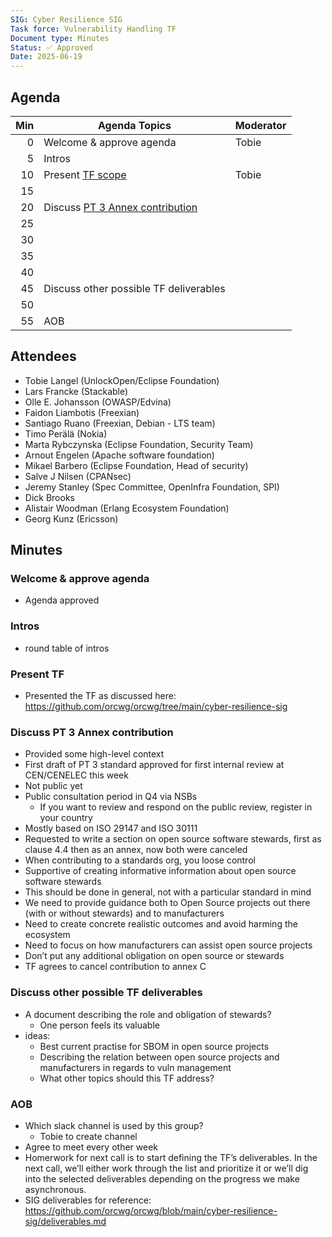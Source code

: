 ```yaml
---
SIG: Cyber Resilience SIG
Task force: Vulnerability Handling TF
Document type: Minutes
Status: ✅ Approved
Date: 2025-06-19
---
```


##  Agenda

| Min | Agenda Topics | Moderator |
| --: | ----- | --- |
|   0 | Welcome & approve agenda | Tobie |
|   5 | Intros | |
|  10 | Present [TF scope][TF] | Tobie |
|  15 |  | |
|  20 | Discuss [PT 3 Annex contribution][deliverable-2-4] | |
|  25 |  | |
|  30 |  | |
|  35 |  | |
|  40 |  | |
|  45 | Discuss other possible TF deliverables | |
|  50 |  | |
|  55 | AOB | |

## Attendees

* Tobie Langel (UnlockOpen/Eclipse Foundation)  
* Lars Francke (Stackable)  
* Olle E. Johansson (OWASP/Edvina)  
* Faidon Liambotis (Freexian)  
* Santiago Ruano (Freexian, Debian \- LTS team)  
* Timo Perälä (Nokia)  
* Marta Rybczynska (Eclipse Foundation, Security Team)  
* Arnout Engelen (Apache software foundation)  
* Mikael Barbero (Eclipse Foundation, Head of security)  
* Salve J Nilsen (CPANsec)  
* Jeremy Stanley (Spec Committee, OpenInfra Foundation, SPI)  
* Dick Brooks  
* Alistair Woodman (Erlang Ecosystem Foundation)  
* Georg Kunz (Ericsson)

## Minutes

### Welcome & approve agenda

* Agenda approved

### Intros

* round table of intros

### Present TF

* Presented the TF as discussed here: https://github.com/orcwg/orcwg/tree/main/cyber-resilience-sig

### Discuss PT 3 Annex contribution

* Provided some high-level context  
* First draft of PT 3 standard approved for first internal review at CEN/CENELEC this week  
* Not public yet  
* Public consultation period in Q4 via NSBs
  * If you want to review and respond on the public review, register in your country
* Mostly based on ISO 29147 and ISO 30111  
* Requested to write a section on open source software stewards, first as clause 4.4 then as an annex, now both were canceled   
* When contributing to a standards org, you loose control  
* Supportive of creating informative information about open source software stewards  
* This should be done in general, not with a particular standard in mind  
* We need to provide guidance both to Open Source projects out there (with or without stewards) and to manufacturers  
* Need to create concrete realistic outcomes and avoid harming the ecosystem  
* Need to focus on how manufacturers can assist open source projects  
* Don’t put any additional obligation on open source or stewards  
* TF agrees to cancel contribution to annex C

### Discuss other possible TF deliverables

* A document describing the role and obligation of stewards?  
  * One person feels its valuable  
* ideas:  
  * Best current practise for SBOM in open source projects  
  * Describing the relation between open source projects and manufacturers in regards to vuln management  
  * What other topics should this TF address?

### AOB		

* Which slack channel is used by this group?  
  * Tobie to create channel
* Agree to meet every other week
* Homerwork for next call is to start defining the TF’s deliverables. In the next call, we’ll either work through the list and prioritize it or we’ll dig into the selected deliverables depending on the progress we make asynchronous.  
* SIG deliverables for reference: https://github.com/orcwg/orcwg/blob/main/cyber-resilience-sig/deliverables.md


[TF]: https://github.com/orcwg/orcwg/tree/main/cyber-resilience-sig/task-forces/vulnerability-handling-tf
[PT 3 liaison notes]: https://github.com/orcwg/orcwg/tree/main/cyber-resilience-sig/coordination/cen-cenelec-wg-9
[deliverable-2-2]: https://github.com/orcwg/orcwg/blob/main/cyber-resilience-sig/coordination/cen-cenelec-wg-9/deliverable-2-2.md
[deliverable-2-4]: https://github.com/orcwg/orcwg/blob/main/cyber-resilience-sig/coordination/cen-cenelec-wg-9/deliverable-2-4.md
